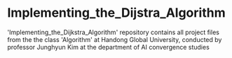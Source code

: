 # Implementing_the_Dijstra_Algorithm
'Implementing_the_Dijkstra_Algorithm' repository contains all project files from the the class 'Algorithm' at Handong Global University, conducted by professor Junghyun Kim at the department of AI convergence studies
